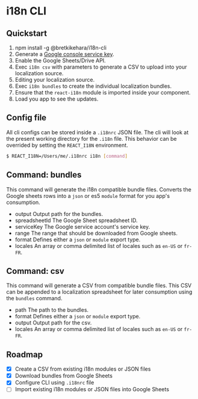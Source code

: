 i18n CLI
================================================

## Quickstart

1. npm install -g @bretkikehara/i18n-cli
2. Generate a [Google console service key](https://github.com/bretkikehara/i18n-cli/wiki/Generating-Service-Account-Credentials).
3. Enable the Google Sheets/Drive API.
4. Exec `i18n csv` with parameters to generate a CSV to upload into your localization source.
5. Editing your localization source.
6. Exec `i18n bundles` to create the individual localization bundles.
7. Ensure that the `react-i18n` module is imported inside your component.
8. Load you app to see the updates.

## Config file

All cli configs can be stored inside a `.i18nrc` JSON file. The cli will look at the present working directory for the `.i18n` file. This behavior can be overrided by setting the `REACT_I18N` environment.

```sh
$ REACT_I18N=/Users/me/.i18nrc i18n [command]
```

## Command: **bundles**

This command will generate the i18n compatible bundle files. Converts the Google sheets rows into a `json` or es5 `module` format for you app's consumption.

* output
	Output path for the bundles.
* spreadsheetId
	The Google Sheet spreadsheet ID.
* serviceKey
	The Google service account's service key.
* range
	The range that should be downloaded from Google sheets.
* format
	Defines either a `json` or `module` export type.
* locales
	An array or comma delimited list of locales such as `en-US` or `fr-FR`.

## Command: **csv**

This command will generate a CSV from compatible bundle files. This CSV can be appended to a localization spreadsheet for later consumption using the `bundles` command.

* path
	The path to the bundles.
* format
	Defines either a `json` or `module` export type.
* output
	Output path for the csv.
* locales
	An array or comma delimited list of locales such as `en-US` or `fr-FR`.

## Roadmap
- [x] Create a CSV from existing i18n modules or JSON files
- [x] Download bundles from Google Sheets
- [x] Configure CLI using `.i18nrc` file
- [ ] Import existing i18n modules or JSON files into Google Sheets
